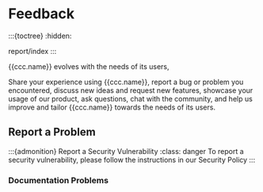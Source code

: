# Feedback
:::{toctree}
:hidden:

report/index
:::


{{ccc.name}} evolves with the needs of its users,

Share your experience using {{ccc.name}},
report a bug or problem you encountered, discuss new ideas and request new features,
showcase your usage of our product, ask questions, chat with the community,
and help us improve and tailor {{ccc.name}} towards the needs of its users.



## Report a Problem
:::{admonition} Report a Security Vulnerability
:class: danger
To report a security vulnerability, please follow the instructions in our Security Policy
:::



### Documentation Problems
